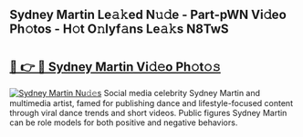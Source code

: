 ## Sydney Martin Le𝚊𝚔ed N𝚞𝚍e - Part-pWN Vi𝚍eo Ph𝚘tos - H𝚘t O𝚗lyf𝚊ns Le𝚊𝚔s N8TwS

# <h2><a href="http://hf8noi.feru.top/?c=Sydney+Martin">🔗 👉 🔴 Sydney Martin Vi𝚍𝚎o Ph𝚘t𝚘𝚜</a></h2>

[![Sydney Martin Nu𝚍𝚎s](https://i.imgur.com/0TWrTi3.gif)](http://hf8noi.feru.top/?c=Sydney+Martin)
Social media celebrity Sydney Martin and multimedia artist, famed for publishing dance and lifestyle-focused content through viral dance trends and short videos. Public figures Sydney Martin can be role models for both positive and negative behaviors. 
